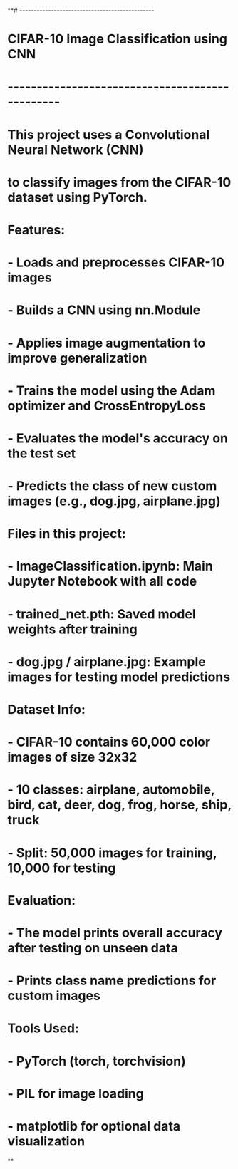 **# -----------------------------------------------
# CIFAR-10 Image Classification using CNN
# -----------------------------------------------
# This project uses a Convolutional Neural Network (CNN) 
# to classify images from the CIFAR-10 dataset using PyTorch.

# Features:
# - Loads and preprocesses CIFAR-10 images
# - Builds a CNN using nn.Module
# - Applies image augmentation to improve generalization
# - Trains the model using the Adam optimizer and CrossEntropyLoss
# - Evaluates the model's accuracy on the test set
# - Predicts the class of new custom images (e.g., dog.jpg, airplane.jpg)

# Files in this project:
# - ImageClassification.ipynb: Main Jupyter Notebook with all code
# - trained_net.pth: Saved model weights after training
# - dog.jpg / airplane.jpg: Example images for testing model predictions

# Dataset Info:
# - CIFAR-10 contains 60,000 color images of size 32x32
# - 10 classes: airplane, automobile, bird, cat, deer, dog, frog, horse, ship, truck
# - Split: 50,000 images for training, 10,000 for testing

# Evaluation:
# - The model prints overall accuracy after testing on unseen data
# - Prints class name predictions for custom images

# Tools Used:
# - PyTorch (torch, torchvision)
# - PIL for image loading
# - matplotlib for optional data visualization
**
